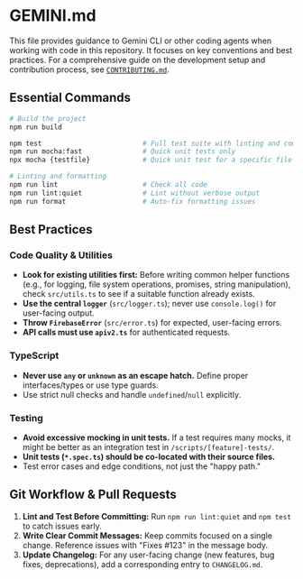 # GEMINI.md

This file provides guidance to Gemini CLI or other coding agents when working with code in this repository. It focuses on key conventions and best practices. For a comprehensive guide on the development setup and contribution process, see [`CONTRIBUTING.md`](/Users/danielylee/google/firebase-tools/CONTRIBUTING.md).

## Essential Commands

```bash
# Build the project
npm run build

npm test                         # Full test suite with linting and compilation
npm run mocha:fast               # Quick unit tests only
npx mocha {testfile}             # Quick unit test for a specific file

# Linting and formatting
npm run lint                     # Check all code
npm run lint:quiet               # Lint without verbose output
npm run format                   # Auto-fix formatting issues
```

## Best Practices

### Code Quality & Utilities
- **Look for existing utilities first:** Before writing common helper functions (e.g., for logging, file system operations, promises, string manipulation), check `src/utils.ts` to see if a suitable function already exists.
- **Use the central `logger`** (`src/logger.ts`); never use `console.log()` for user-facing output.
- **Throw `FirebaseError`** (`src/error.ts`) for expected, user-facing errors.
- **API calls must use `apiv2.ts`** for authenticated requests.

### TypeScript
- **Never use `any` or `unknown` as an escape hatch.** Define proper interfaces/types or use type guards.
- Use strict null checks and handle `undefined`/`null` explicitly.

### Testing
- **Avoid excessive mocking in unit tests.** If a test requires many mocks, it might be better as an integration test in `/scripts/[feature]-tests/`.
- **Unit tests (`*.spec.ts`) should be co-located with their source files.**
- Test error cases and edge conditions, not just the "happy path."

## Git Workflow & Pull Requests

1.  **Lint and Test Before Committing:** Run `npm run lint:quiet` and `npm test` to catch issues early.
2.  **Write Clear Commit Messages:** Keep commits focused on a single change. Reference issues with "Fixes #123" in the message body.
3.  **Update Changelog:** For any user-facing change (new features, bug fixes, deprecations), add a corresponding entry to `CHANGELOG.md`.

